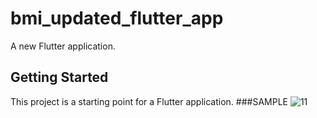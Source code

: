 # bmi_updated_flutter_app

A new Flutter application.

## Getting Started

This project is a starting point for a Flutter application.
###SAMPLE 
![11](https://user-images.githubusercontent.com/10377875/99029843-5ae14680-2595-11eb-9ce7-e72eab1eae71.png)

